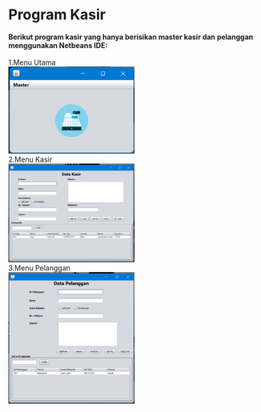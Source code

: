 # Program Kasir
**Berikut program kasir yang hanya berisikan master kasir dan pelanggan menggunakan Netbeans IDE:** <br><br>
1.Menu Utama <br>
<img src="tutorial/menu_utama.png" width="50%"></img><br>
2.Menu Kasir<br>
<img src="tutorial/master_kasir.png" width="50%"></img><br>
3.Menu Pelanggan<br>
<img src="tutorial/master_pelanggan.png" width="50%"></img><br>
